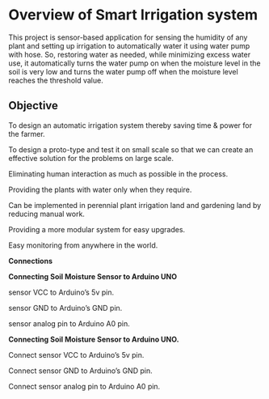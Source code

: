 # Overview of Smart Irrigation system 

This project is sensor-based application for sensing the humidity of any plant and setting up irrigation to automatically water it using water pump with hose. So, restoring water as needed, while minimizing excess water use, it automatically turns the water pump on when the moisture level in the soil is very low and turns the water pump off when the moisture level reaches the threshold value. 


## Objective


To design an automatic irrigation system thereby saving time & power for the farmer.

To design a proto-type and test it on small scale so that we can create an effective solution for the problems on large scale.

Eliminating human interaction as much as possible in the process.

Providing the plants with water only when they require.

Can be implemented in perennial plant irrigation land and gardening land by reducing manual work. 

Providing a more modular system for easy upgrades.

Easy monitoring from anywhere in the world.




**Connections**




**Connecting Soil Moisture Sensor to Arduino UNO**

sensor VCC to Arduino’s 5v pin.

sensor GND to Arduino’s GND pin.

sensor analog pin to Arduino A0 pin.





**Connecting Soil Moisture Sensor to Arduino UNO.**

Connect sensor VCC to Arduino’s 5v pin.

Connect sensor GND to Arduino’s GND pin.

Connect sensor analog pin to Arduino A0 pin.



